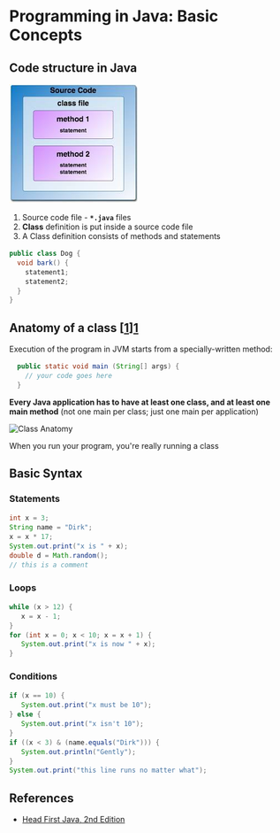 # Programming in Java: Basic Concepts

## Code structure in Java
![Code Structure](./img/code_structure.jpg)

1. Source code file - **`*.java`** files
2. **Class** definition is put inside a source code file 
3. A Class definition consists of methods and statements

```java
public class Dog {
  void bark() {
    statement1;
    statement2;
  }
}
```
## Anatomy of a class [[1]][1]

Execution of the program in JVM starts from a specially-written method:

```java
  public static void main (String[] args) {
    // your code goes here
  }
```

**Every Java application has to have at least one class, and at least one main method** (not one main per class; just one main per application)

![Class Anatomy](./ing/class-anatomy.jpg)

When you run your program, you're really running a class

## Basic Syntax

### Statements
```java
int x = 3;
String name = "Dirk";
x = x * 17;
System.out.print("x is " + x);
double d = Math.random();
// this is a comment
```

### Loops
```java
while (x > 12) {
   x = x - 1;
}
for (int x = 0; x < 10; x = x + 1) {
   System.out.print("x is now " + x);
}
```

### Conditions
```java
if (x == 10) {
   System.out.print("x must be 10");
} else {
   System.out.print("x isn't 10");
}
if ((x < 3) & (name.equals("Dirk"))) {
   System.out.println("Gently");
}
System.out.print("this line runs no matter what");
```


## References
- [Head First Java, 2nd Edition][1]

[1]: http://shop.oreilly.com/product/9780596009205.do